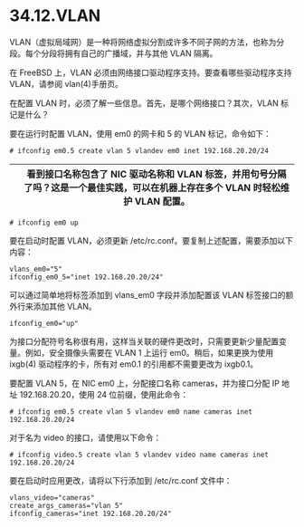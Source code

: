 # 34.12.VLAN

VLAN（虚拟局域网）是一种将网络虚拟分割成许多不同子网的方法，也称为分段。每个分段将拥有自己的广播域，并与其他 VLAN 隔离。

在 FreeBSD 上，VLAN 必须由网络接口驱动程序支持。要查看哪些驱动程序支持 VLAN，请参阅 vlan(4)手册页。

在配置 VLAN 时，必须了解一些信息。首先，是哪个网络接口？其次，VLAN 标记是什么？

要在运行时配置 VLAN，使用 em0 的网卡和 5 的 VLAN 标记，命令如下：

```
# ifconfig em0.5 create vlan 5 vlandev em0 inet 192.168.20.20/24
```

|  | 看到接口名称包含了 NIC 驱动名称和 VLAN 标签，并用句号分隔了吗？这是一个最佳实践，可以在机器上存在多个 VLAN 时轻松维护 VLAN 配置。|
| -- | ----------------------------------------------------------------------------------------------------------------------------------- |

```
# ifconfig em0 up
```

要在启动时配置 VLAN，必须更新 /etc/rc.conf。要复制上述配置，需要添加以下内容：

```
vlans_em0="5"
ifconfig_em0_5="inet 192.168.20.20/24"
```

可以通过简单地将标签添加到 vlans_em0 字段并添加配置该 VLAN 标签接口的额外行来添加其他 VLAN。

```
ifconfig_em0="up"
```

为接口分配符号名称很有用，这样当关联的硬件更改时，只需要更新少量配置变量。例如，安全摄像头需要在 VLAN 1 上运行 em0。稍后，如果更换为使用 ixgb(4) 驱动程序的卡，所有对 em0.1 的引用都不需要更改为 ixgb0.1。

要配置 VLAN 5，在 NIC em0 上，分配接口名称 cameras，并为接口分配 IP 地址 192.168.20.20，使用 24 位前缀，使用此命令：

```
# ifconfig em0.5 create vlan 5 vlandev em0 name cameras inet 192.168.20.20/24
```

对于名为 video 的接口，请使用以下命令：

```
# ifconfig video.5 create vlan 5 vlandev video name cameras inet 192.168.20.20/24
```

要在启动时应用更改，请将以下行添加到 /etc/rc.conf 文件中：

```
vlans_video="cameras"
create_args_cameras="vlan 5"
ifconfig_cameras="inet 192.168.20.20/24"
```
